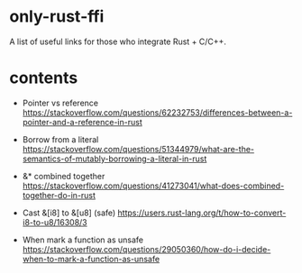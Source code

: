 # only-rust-ffi
A list of useful links for those who integrate Rust + C/C++.

# contents

* Pointer vs reference
https://stackoverflow.com/questions/62232753/differences-between-a-pointer-and-a-reference-in-rust

* Borrow from a literal
https://stackoverflow.com/questions/51344979/what-are-the-semantics-of-mutably-borrowing-a-literal-in-rust

* &* combined together
https://stackoverflow.com/questions/41273041/what-does-combined-together-do-in-rust

* Cast &[i8] to &[u8] (safe)
https://users.rust-lang.org/t/how-to-convert-i8-to-u8/16308/3

* When mark a function as unsafe
https://stackoverflow.com/questions/29050360/how-do-i-decide-when-to-mark-a-function-as-unsafe
